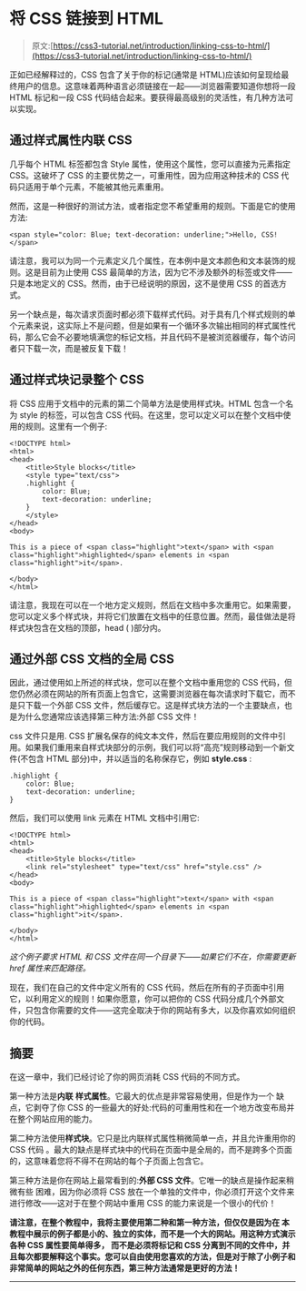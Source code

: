 # 将 CSS 链接到 HTML

> 原文:[https://css3-tutorial.net/introduction/linking-css-to-html/](https://css3-tutorial.net/introduction/linking-css-to-html/)

正如已经解释过的，CSS 包含了关于你的标记(通常是 HTML)应该如何呈现给最终用户的信息。这意味着两种语言必须链接在一起——浏览器需要知道你想将一段 HTML 标记和一段 CSS 代码结合起来。要获得最高级别的灵活性，有几种方法可以实现。

## 通过样式属性内联 CSS

几乎每个 HTML 标签都包含 Style 属性，使用这个属性，您可以直接为元素指定 CSS。这破坏了 CSS 的主要优势之一，可重用性，因为应用这种技术的 CSS 代码只适用于单个元素，不能被其他元素重用。

然而，这是一种很好的测试方法，或者指定您不希望重用的规则。下面是它的使用方法:

```
<span style="color: Blue; text-decoration: underline;">Hello, CSS!</span>
```

请注意，我可以为同一个元素定义几个属性，在本例中是文本颜色和文本装饰的规则。这是目前为止使用 CSS 最简单的方法，因为它不涉及额外的标签或文件——只是本地定义的 CSS。然而，由于已经说明的原因，这不是使用 CSS 的首选方式。

<input type="hidden" name="IL_IN_ARTICLE">

另一个缺点是，每次请求页面时都必须下载样式代码。对于具有几个样式规则的单个元素来说，这实际上不是问题，但是如果有一个循环多次输出相同的样式属性代码，那么它会不必要地填满您的标记文档，并且代码不是被浏览器缓存，每个访问者只下载一次，而是被反复下载！

## 通过样式块记录整个 CSS

将 CSS 应用于文档中的元素的第二个简单方法是使用样式块。HTML 包含一个名为 style 的标签，可以包含 CSS 代码。在这里，您可以定义可以在整个文档中使用的规则。这里有一个例子:

```
<!DOCTYPE html>
<html>
<head>
	<title>Style blocks</title>
	<style type="text/css">
	.highlight {
		color: Blue;
		text-decoration: underline;
	}
	</style>
</head>
<body>

This is a piece of <span class="highlight">text</span> with <span class="highlight">highlighted</span> elements in <span class="highlight">it</span>.

</body>
</html>
```

请注意，我现在可以在一个地方定义规则，然后在文档中多次重用它。如果需要，您可以定义多个样式块，并将它们放置在文档中的任意位置。然而，最佳做法是将样式块包含在文档的顶部，head ( )部分内。

## 通过外部 CSS 文档的全局 CSS

因此，通过使用如上所述的样式块，您可以在整个文档中重用您的 CSS 代码，但您仍然必须在网站的所有页面上包含它，这需要浏览器在每次请求时下载它，而不是只下载一个外部 CSS 文件，然后缓存它。这是样式块方法的一个主要缺点，也是为什么您通常应该选择第三种方法:外部 CSS 文件！

css 文件只是用. CSS 扩展名保存的纯文本文件，然后在要应用规则的文件中引用。如果我们重用来自样式块部分的示例，我们可以将“高亮”规则移动到一个新文件(不包含 HTML 部分)中，并以适当的名称保存它，例如 **style.css** :

```
.highlight {
	color: Blue;
	text-decoration: underline;
}
```

然后，我们可以使用 link 元素在 HTML 文档中引用它:

```
<!DOCTYPE html>
<html>
<head>
	<title>Style blocks</title>
	<link rel="stylesheet" type="text/css" href="style.css" />
</head>
<body>

This is a piece of <span class="highlight">text</span> with <span class="highlight">highlighted</span> elements in <span class="highlight">it</span>.

</body>
</html>
```

*这个例子要求 HTML 和 CSS 文件在同一个目录下——如果它们不在，你需要更新 href 属性来匹配路径。*

现在，我们在自己的文件中定义所有的 CSS 代码，然后在所有的子页面中引用它，以利用定义的规则！如果你愿意，你可以把你的 CSS 代码分成几个外部文件，只包含你需要的文件——这完全取决于你的网站有多大，以及你喜欢如何组织你的代码。

## 摘要

在这一章中，我们已经讨论了你的网页消耗 CSS 代码的不同方式。

第一种方法是**内联** **样式属性**。它最大的优点是非常容易使用，但是作为一个 缺点，它剥夺了你 CSS 的一些最大的好处:代码的可重用性和在一个地方改变布局并在整个网站应用的能力。

第二种方法使用**样式块**。它只是比内联样式属性稍微简单一点，并且允许重用你的 CSS 代码 。最大的缺点是样式块中的代码在页面中是全局的，而不是跨多个页面的，这意味着您将不得不在网站的每个子页面上包含它。

第三种方法是你在网站上最常看到的:**外部 CSS 文件**。它唯一的缺点是操作起来稍微有些 困难，因为你必须将 CSS 放在一个单独的文件中，你必须打开这个文件来进行修改——这对于在整个网站中重用 CSS 的能力来说是一个很小的代价！

**请注意，在整个教程中，我将主要使用第二种和第一种方法，但仅仅是因为在 本教程中展示的例子都是小的、独立的实体，而不是一个大的网站。用这种方式演示各种 CSS 属性要简单得多， 而不是必须将标记和 CSS 分离到不同的文件中，并且每次都要解释这个事实。您可以自由使用您喜欢的方法，但是对于除了小例子和非常简单的网站之外的任何东西，第三种方法通常是更好的方法！**

* * *